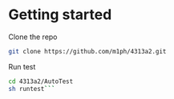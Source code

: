 # Getting started
Clone the repo
```sh
git clone https://github.com/m1ph/4313a2.git
```
Run test
```sh
cd 4313a2/AutoTest
sh runtest```
